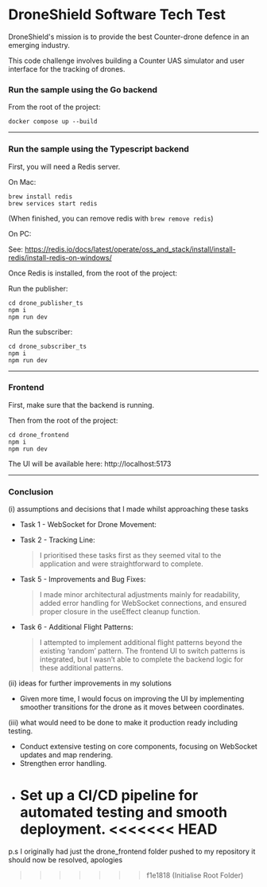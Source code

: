 # DroneShield Software Tech Test

DroneShield's mission is to provide the best Counter-drone defence in an emerging industry.

This code challenge involves building a Counter UAS simulator and user interface for the tracking of drones.

### Run the sample using the Go backend

From the root of the project:

```
docker compose up --build
```

---

### Run the sample using the Typescript backend

First, you will need a Redis server.

On Mac:

```
brew install redis
brew services start redis
```

(When finished, you can remove redis with `brew remove redis`)

On PC:

See: https://redis.io/docs/latest/operate/oss_and_stack/install/install-redis/install-redis-on-windows/

Once Redis is installed, from the root of the project:

Run the publisher:

```
cd drone_publisher_ts
npm i
npm run dev
```

Run the subscriber:

```
cd drone_subscriber_ts
npm i
npm run dev
```

---

### Frontend

First, make sure that the backend is running.

Then from the root of the project:

```
cd drone_frontend
npm i
npm run dev
```

The UI will be available here: http://localhost:5173

---

### Conclusion

(i) assumptions and decisions that I made whilst approaching these tasks

- Task 1 - WebSocket for Drone Movement:
- Task 2 - Tracking Line:

  > I prioritised these tasks first as they seemed vital to the application and were straightforward to complete.

- Task 5 - Improvements and Bug Fixes:

  > I made minor architectural adjustments mainly for readability, added error handling for WebSocket connections, and ensured proper closure in the useEffect cleanup function.

- Task 6 - Additional Flight Patterns:
  > I attempted to implement additional flight patterns beyond the existing ‘random’ pattern. The frontend UI to switch patterns is integrated, but I wasn’t able to complete the backend logic for these additional patterns.

(ii) ideas for further improvements in my solutions

- Given more time, I would focus on improving the UI by implementing smoother transitions for the drone as it moves between coordinates.

(iii) what would need to be done to make it production ready including testing.

- Conduct extensive testing on core components, focusing on WebSocket updates and map rendering.
- Strengthen error handling.
- Set up a CI/CD pipeline for automated testing and smooth deployment.
  <<<<<<< HEAD
  =======

p.s I originally had just the drone_frontend folder pushed to my repository it should now be resolved, apologies

> > > > > > > f1e1818 (Initialise Root Folder)
